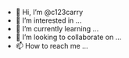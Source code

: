 - 👋 Hi, I’m @c123carry
- 👀 I’m interested in ...
- 🌱 I’m currently learning ...
- 💞️ I’m looking to collaborate on ...
- 📫 How to reach me ...

<!---
c123carry/c123carry is a ✨ special ✨ repository because its `README.md` (this file) appears on your GitHub profile.
You can click the Preview link to take a look at your changes.
--->
